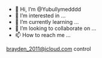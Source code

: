 - 👋 Hi, I’m @Yubullymedddd
- 👀 I’m interested in ...
- 🌱 I’m currently learning ...
- 💞️ I’m looking to collaborate on ...
- 📫 How to reach me ...

<!---
Yubullymedddd/Yubullymedddd is a ✨ special ✨ repository because its `README.md` (this file) appears on your GitHub profile.
You can click the Preview link to take a look at your changes.
--->
brayden_2011@icloud.com
control
